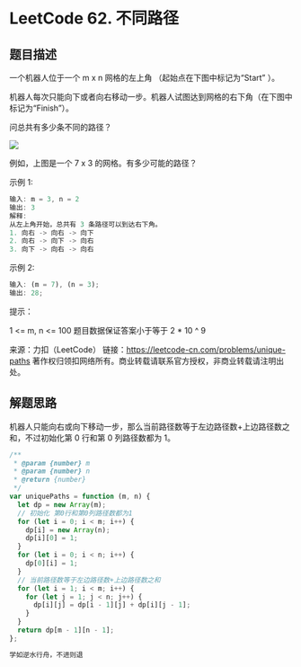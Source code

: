 # LeetCode 62. 不同路径

## 题目描述

一个机器人位于一个 m x n 网格的左上角 （起始点在下图中标记为“Start” ）。

机器人每次只能向下或者向右移动一步。机器人试图达到网格的右下角（在下图中标记为“Finish”）。

问总共有多少条不同的路径？

![](https://img-blog.csdnimg.cn/20201006161356980.png#pic_center)

例如，上图是一个 7 x 3 的网格。有多少可能的路径？

示例 1:

```javascript
输入: m = 3, n = 2
输出: 3
解释:
从左上角开始，总共有 3 条路径可以到达右下角。
1. 向右 -> 向右 -> 向下
2. 向右 -> 向下 -> 向右
3. 向下 -> 向右 -> 向右
```

示例 2:

```javascript
输入: (m = 7), (n = 3);
输出: 28;
```

提示：

1 <= m, n <= 100
题目数据保证答案小于等于 2 \* 10 ^ 9

来源：力扣（LeetCode）
链接：https://leetcode-cn.com/problems/unique-paths
著作权归领扣网络所有。商业转载请联系官方授权，非商业转载请注明出处。

## 解题思路

机器人只能向右或向下移动一步，那么当前路径数等于左边路径数+上边路径数之和，不过初始化第 0 行和第 0 列路径数都为 1。

```javascript
/**
 * @param {number} m
 * @param {number} n
 * @return {number}
 */
var uniquePaths = function (m, n) {
  let dp = new Array(m);
  // 初始化 第0行和第0列路径数都为1
  for (let i = 0; i < m; i++) {
    dp[i] = new Array(n);
    dp[i][0] = 1;
  }
  for (let i = 0; i < n; i++) {
    dp[0][i] = 1;
  }
  // 当前路径数等于左边路径数+上边路径数之和
  for (let i = 1; i < m; i++) {
    for (let j = 1; j < n; j++) {
      dp[i][j] = dp[i - 1][j] + dp[i][j - 1];
    }
  }
  return dp[m - 1][n - 1];
};
```

```javascript
学如逆水行舟，不进则退
```
